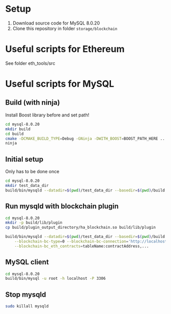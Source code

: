 # Setup

1. Download source code for MySQL 8.0.20
2. Clone this repository in folder `storage/blockchain`


# Useful scripts for Ethereum

See folder eth_tools/src

# Useful scripts for MySQL

## Build (with ninja)

Install Boost library before and set path!

```bash
cd mysql-8.0.20
mkdir build
cd build
cmake -DCMAKE_BUILD_TYPE=Debug -GNinja -DWITH_BOOST=BOOST_PATH_HERE ..
ninja
```

## Initial setup

Only has to be done once

```bash
cd mysql-8.0.20
mkdir test_data_dir
build/bin/mysqld --datadir=$(pwd)/test_data_dir --basedir=$(pwd)/build --initialize-insecure --user=$(whoami)
```

## Run mysqld with blockchain plugin

```bash
cd mysql-8.0.20
mkdir -p build/lib/plugin
cp build/plugin_output_directory/ha_blockchain.so build/lib/plugin

build/bin/mysqld --datadir=$(pwd)/test_data_dir --basedir=$(pwd)/build --plugin-load=ha_blockchain.so \
    --blockchain-bc-type=0 --blockchain-bc-connection='http://localhost:8545' \
    --blockchain-bc_eth_contracts=tableName:contractAddress,...
```

## MySQL client

```bash
cd mysql-8.0.20
build/bin/mysql -u root -h localhost -P 3306
```

## Stop mysqld

```bash
sudo killall mysqld
```
